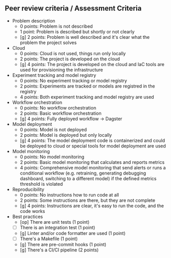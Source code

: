 
## Peer review criteria / Assessment Criteria

* Problem description
    * 0 points: Problem is not described
    * 1 point: Problem is described but shortly or not clearly
    * [g] 2 points: Problem is well described and it's clear what the problem the project solves
* Cloud
    * 0 points: Cloud is not used, things run only locally
    * 2 points: The project is developed on the cloud
    * [g] 4 points: The project is developed on the cloud and IaC tools are used for provisioning the infrastructure
* Experiment tracking and model registry
    * 0 points: No experiment tracking or model registry
    * 2 points: Experiments are tracked or models are registred in the registry
    * 4 points: Both experiment tracking and model registry are used
* Workflow orchestration
    * 0 points: No workflow orchestration
    * 2 points: Basic workflow orchestration
    * [g] 4 points: Fully deployed workflow  -> Dagster
* Model deployment
    * 0 points: Model is not deployed
    * 2 points: Model is deployed but only locally
    * [g] 4 points: The model deployment code is containerized and could be deployed to cloud or special tools for model deployment are used
* Model monitoring
    * 0 points: No model monitoring
    * 2 points: Basic model monitoring that calculates and reports metrics
    * 4 points: Comprehensive model monitoring that send alerts or runs a conditional workflow (e.g. retraining, generating debugging dashboard, switching to a different model) if the defined metrics threshold is violated
* Reproducibility
    * 0 points: No instructions how to run code at all
    * 2 points: Some instructions are there, but they are not complete
    * [g] 4 points: Instructions are clear, it's easy to run the code, and the code works
* Best practices
    * [op] There are unit tests (1 point)
    * [ ] There is an integration test (1 point)
    * [g] Linter and/or code formatter are used (1 point)
    * [ ] There's a Makefile (1 point)
    * [g] There are pre-commit hooks (1 point)
    * [g] There's a CI/CI pipeline (2 points)
